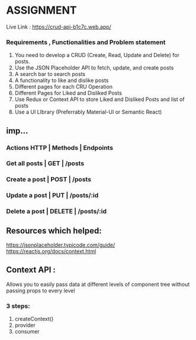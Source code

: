 # ASSIGNMENT

Live Link : https://crud-api-b1c7c.web.app/

### Requirements , Functionalities and Problem statement

1. You need to develop a CRUD (Create, Read, Update and Delete) for posts.
2. Use the JSON Placeholder API to fetch, update, and create posts
3. A search bar to search posts
4. A functionality to like and dislike posts
5. Different pages for each CRU Operation
6. Different Pages for Liked and Disliked Posts
7. Use Redux or Context API to store Liked and Disliked Posts and list of posts
8. Use a UI LIbrary (Preferrably Material-UI or Semantic React)

## imp...

### Actions HTTP | Methods | Endpoints

### Get all posts | GET | /posts

### Create a post | POST | /posts

### Update a post | PUT | /posts/:id

### Delete a post | DELETE | /posts/:id

## Resources which helped:

https://jsonplaceholder.typicode.com/guide/
https://reactjs.org/docs/context.html

## Context API :

Allows you to easily pass data at different levels of component tree without passing props to every level

### 3 steps:

1. createContext()
2. provider
3. consumer
